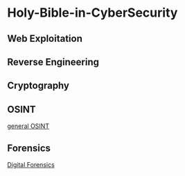 # Holy-Bible-in-CyberSecurity

## Web Exploitation

## Reverse Engineering

## Cryptography

## OSINT
[general OSINT](https://github.com/IU-Security-Club/Holy-Bible-in-CyberSecurity/blob/main/OSINT/README.md)

## Forensics
[Digital Forensics](https://github.com/IU-Security-Club/Holy-Bible-in-CyberSecurity/blob/main/Forensics/DFIR/README.md)
